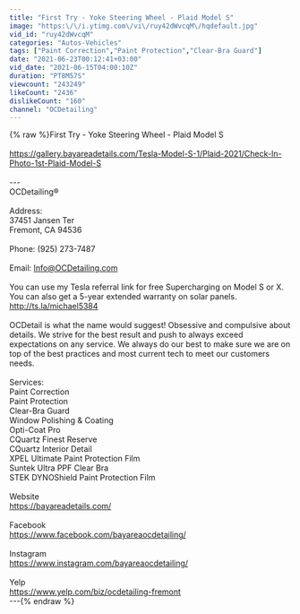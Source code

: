 ```yaml
---
title: "First Try - Yoke Steering Wheel - Plaid Model S"
image: "https:\/\/i.ytimg.com\/vi\/ruy42dWvcqM\/hqdefault.jpg"
vid_id: "ruy42dWvcqM"
categories: "Autos-Vehicles"
tags: ["Paint Correction","Paint Protection","Clear-Bra Guard"]
date: "2021-06-23T00:12:41+03:00"
vid_date: "2021-06-15T04:00:10Z"
duration: "PT8M57S"
viewcount: "243249"
likeCount: "2436"
dislikeCount: "160"
channel: "OCDetailing"
---
```

{% raw %}First Try - Yoke Steering Wheel - Plaid Model S<br /><br /><a rel="nofollow" target="blank" href="https://gallery.bayareadetails.com/Tesla-Model-S-1/Plaid-2021/Check-In-Photo-1st-Plaid-Model-S">https://gallery.bayareadetails.com/Tesla-Model-S-1/Plaid-2021/Check-In-Photo-1st-Plaid-Model-S</a><br /><br />---<br />OCDetailing®<br /><br />Address: <br />37451 Jansen Ter <br />Fremont, CA 94536<br /><br />Phone: (925) 273-7487<br /><br />Email: Info@OCDetailing.com<br /><br />You can use my Tesla referral link for free Supercharging on Model S or X. You can also get a 5-year extended warranty on solar panels.<br /><a rel="nofollow" target="blank" href="http://ts.la/michael5384">http://ts.la/michael5384</a><br /><br />OCDetail is what the name would suggest! Obsessive and compulsive about details. We strive for the best result and push to always exceed expectations on any service. We always do our best to make sure we are on top of the best practices and most current tech to meet our customers needs. <br /><br />Services:<br />Paint Correction<br />Paint Protection<br />Clear-Bra Guard<br />Window Polishing &amp; Coating<br />Opti-Coat Pro<br />CQuartz Finest Reserve<br />CQuartz Interior Detail<br />XPEL Ultimate Paint Protection Film<br />Suntek Ultra PPF Clear Bra<br />STEK DYNOShield Paint Protection Film<br /><br />Website<br /><a rel="nofollow" target="blank" href="https://bayareadetails.com/">https://bayareadetails.com/</a><br /><br />Facebook<br /><a rel="nofollow" target="blank" href="https://www.facebook.com/bayareaocdetailing/">https://www.facebook.com/bayareaocdetailing/</a><br /><br />Instagram<br /><a rel="nofollow" target="blank" href="https://www.instagram.com/bayareaocdetailing/">https://www.instagram.com/bayareaocdetailing/</a><br /><br />Yelp<br /><a rel="nofollow" target="blank" href="https://www.yelp.com/biz/ocdetailing-fremont">https://www.yelp.com/biz/ocdetailing-fremont</a><br />---{% endraw %}
